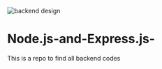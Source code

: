 ![backend design](https://user-images.githubusercontent.com/75598588/119007439-da215e00-b9ae-11eb-8f6a-3538854b323e.gif)

# Node.js-and-Express.js-
This is a repo to find all backend codes 
